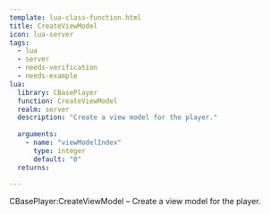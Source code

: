 ```yaml
---
template: lua-class-function.html
title: CreateViewModel
icon: lua-server
tags:
  - lua
  - server
  - needs-verification
  - needs-example
lua:
  library: CBasePlayer
  function: CreateViewModel
  realm: server
  description: "Create a view model for the player."
  
  arguments:
    - name: "viewModelIndex"
      type: integer
      default: "0"
  returns:
    
---
```


<div class="lua__search__keywords">
CBasePlayer:CreateViewModel &#x2013; Create a view model for the player.
</div>
